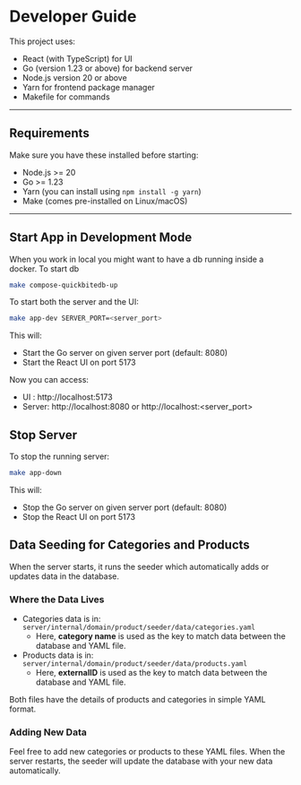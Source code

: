 # Developer Guide

This project uses:

- React (with TypeScript) for UI
- Go (version 1.23 or above) for backend server
- Node.js version 20 or above
- Yarn for frontend package manager
- Makefile for commands

---

## Requirements

Make sure you have these installed before starting:

- Node.js >= 20
- Go >= 1.23
- Yarn (you can install using `npm install -g yarn`)
- Make (comes pre-installed on Linux/macOS)

---

## Start App in Development Mode

When you work in local you might want to have a db running inside a docker. To start db

```bash
make compose-quickbitedb-up
```

To start both the server and the UI:

```bash
make app-dev SERVER_PORT=<server_port>
```

This will:

- Start the Go server on given server port (default: 8080)
- Start the React UI on port 5173

Now you can access:

- UI : http://localhost:5173
- Server: http://localhost:8080 or http://localhost:<server_port>

## Stop Server

To stop the running server:

```bash
make app-down
```

This will:

- Stop the Go server on given server port (default: 8080)
- Stop the React UI on port 5173

## Data Seeding for Categories and Products

When the server starts, it runs the seeder which automatically adds or updates data in the database.

### Where the Data Lives

- Categories data is in: `server/internal/domain/product/seeder/data/categories.yaml`
  - Here, **category name** is used as the key to match data between the database and YAML file.
- Products data is in: `server/internal/domain/product/seeder/data/products.yaml`
  - Here, **externalID** is used as the key to match data between the database and YAML file.

Both files have the details of products and categories in simple YAML format.

### Adding New Data

Feel free to add new categories or products to these YAML files. When the server restarts, the seeder will update the database with your new data automatically.
